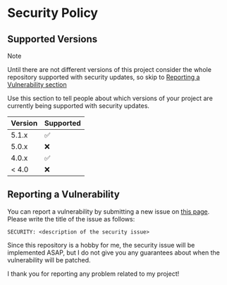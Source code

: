 # Security Policy

## Supported Versions

> [!NOTE]
> Until there are not different versions of this project consider the whole repository supported with security updates, so skip to [Reporting a Vulnerability section](SECURITY.md#reporting-a-vulnerability)

Use this section to tell people about which versions of your project are
currently being supported with security updates.

| Version | Supported          |
| ------- | ------------------ |
| 5.1.x   | :white_check_mark: |
| 5.0.x   | :x:                |
| 4.0.x   | :white_check_mark: |
| < 4.0   | :x:                |

## Reporting a Vulnerability

You can report a vulnerability by submitting a new issue on [this page](https://github.com/MatteV02/kotlin-core/issues). Please write the title of the issue as follows:
```
SECURITY: <description of the security issue>
```
Since this repository is a hobby for me, the security issue will be implemented ASAP, but I do not give you any guarantees about when the vulnerability will be patched.

I thank you for reporting any problem related to my project!
